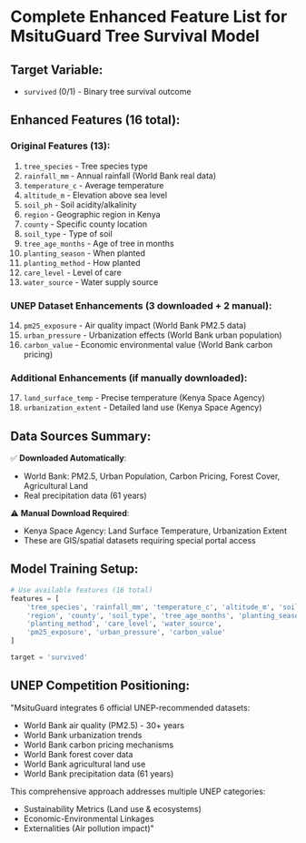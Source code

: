 # Complete Enhanced Feature List for MsituGuard Tree Survival Model

## Target Variable:
- `survived` (0/1) - Binary tree survival outcome

## Enhanced Features (16 total):

### Original Features (13):
1. `tree_species` - Tree species type
2. `rainfall_mm` - Annual rainfall (World Bank real data)
3. `temperature_c` - Average temperature
4. `altitude_m` - Elevation above sea level
5. `soil_ph` - Soil acidity/alkalinity
6. `region` - Geographic region in Kenya
7. `county` - Specific county location
8. `soil_type` - Type of soil
9. `tree_age_months` - Age of tree in months
10. `planting_season` - When planted
11. `planting_method` - How planted
12. `care_level` - Level of care
13. `water_source` - Water supply source

### UNEP Dataset Enhancements (3 downloaded + 2 manual):
14. `pm25_exposure` - Air quality impact (World Bank PM2.5 data)
15. `urban_pressure` - Urbanization effects (World Bank urban population)
16. `carbon_value` - Economic environmental value (World Bank carbon pricing)

### Additional Enhancements (if manually downloaded):
17. `land_surface_temp` - Precise temperature (Kenya Space Agency)
18. `urbanization_extent` - Detailed land use (Kenya Space Agency)

## Data Sources Summary:
✅ **Downloaded Automatically**:
- World Bank: PM2.5, Urban Population, Carbon Pricing, Forest Cover, Agricultural Land
- Real precipitation data (61 years)

⚠️ **Manual Download Required**:
- Kenya Space Agency: Land Surface Temperature, Urbanization Extent
- These are GIS/spatial datasets requiring special portal access

## Model Training Setup:
```python
# Use available features (16 total)
features = [
    'tree_species', 'rainfall_mm', 'temperature_c', 'altitude_m', 'soil_ph',
    'region', 'county', 'soil_type', 'tree_age_months', 'planting_season',
    'planting_method', 'care_level', 'water_source',
    'pm25_exposure', 'urban_pressure', 'carbon_value'
]

target = 'survived'
```

## UNEP Competition Positioning:
"MsituGuard integrates 6 official UNEP-recommended datasets:
- World Bank air quality (PM2.5) - 30+ years
- World Bank urbanization trends
- World Bank carbon pricing mechanisms  
- World Bank forest cover data
- World Bank agricultural land use
- World Bank precipitation data (61 years)

This comprehensive approach addresses multiple UNEP categories:
- Sustainability Metrics (Land use & ecosystems)
- Economic-Environmental Linkages
- Externalities (Air pollution impact)"
